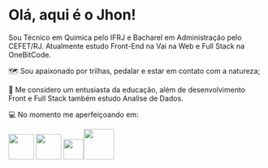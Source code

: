 <h1> Olá, aqui é o Jhon! </h1>

Sou Técnico em Quimica pelo IFRJ e Bacharel em Administração pelo CEFET/RJ. Atualmente estudo Front-End na Vai na Web e Full Stack na OneBitCode.

🗺️ Sou apaixonado por trilhas, pedalar e estar em contato com a natureza;

🌱 Me considero um entusiasta da educação, além de desenvolvimento Front e Full Stack também estudo Analise de Dados.

💻 No momento me aperfeiçoando em:

<img width='50' height='50' src="https://cdn.jsdelivr.net/gh/devicons/devicon/icons/html5/html5-original-wordmark.svg" /> <img width='50' height='50' src= "https://cdn.jsdelivr.net/gh/devicons/devicon/icons/css3/css3-original-wordmark.svg" /> <img width='40' height='40' src="https://cdn.jsdelivr.net/gh/devicons/devicon/icons/javascript/javascript-original.svg" /><img width='60' height='60' src="https://cdn.jsdelivr.net/gh/devicons/devicon/icons/java/java-original-wordmark.svg" />




  
